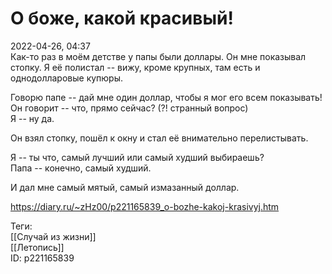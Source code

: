 О боже, какой красивый!
========================

   
 2022-04-26, 04:37   
  Как-то раз в моём детстве у папы были доллары. Он мне показывал стопку. Я её полистал -- вижу, кроме крупных, там есть и однодолларовые купюры.   
   
 Говорю папе -- дай мне один доллар, чтобы я мог его всем показывать!   
 Он говорит -- что, прямо сейчас? (?! странный вопрос)   
 Я -- ну да.   
   
 Он взял стопку, пошёл к окну и стал её внимательно перелистывать.   
   
 Я -- ты что, самый лучший или самый худший выбираешь?   
 Папа -- конечно, самый худший.   
   
 И дал мне самый мятый, самый измазанный доллар.   
    
 <https://diary.ru/~zHz00/p221165839_o-bozhe-kakoj-krasivyj.htm>   
   
 Теги:   
 [[Случай из жизни]]   
 [[Летопись]]   
 ID: p221165839